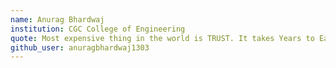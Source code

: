 ```yaml
---
name: Anurag Bhardwaj
institution: CGC College of Engineering
quote: Most expensive thing in the world is TRUST. It takes Years to Earn and Seconds to Lose.
github_user: anuragbhardwaj1303
---
```

